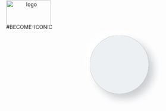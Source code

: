 #BECOME-ICONIC

<img style="justify-content: center; text-align: center; position: absolute;
            top: 1px;" title="logo" src="https://github.com/vincentlesang/vincentlesang.github.io/blob/master/logosubs.png" width="120" height="68"> 
            
<div style="display: inline-block; justify-content: center; width:157.5px; height: 157.5px;   
            border-radius: 50%; 
            overflow: hidden;
            position: relative;
            left: 225px;
            background: radial-gradient(#ffb347, black);
            box-shadow: 13px 13px 20px #cbced1,
            -13px -13px 20px #ffffff"
            title="r" alt="r"> 

<div style="width:700px; height: 400px; padding: 60px 3px 5px;
            border-radius: 40px; 
            background: #ecf0f3;
            box-shadow: 13px 13px 20px #cbced1,
            -13px -13px 20px #ffffff"
            title="showcard">         
<div style="display: inline-block; top: 180px; width:157.5px; height: 90px;  
            border-radius: 60px; 
            overflow: hidden;
            position: relative;
            left: 3px;
            background: #FF0000;
            box-shadow: 13px 13px 20px #cbced1,
            -13px -13px 20px #ffffff"
            title="mark" alt="mark" > 
            
<div style="display: inline-block; top: -30px; width:157.5px; height: 157.5px;   
            border-radius: 50%; 
            overflow: hidden;
            position: relative;
            left: 225px;
            background: radial-gradient(#ffb347, orange);
            box-shadow: 13px 13px 20px #cbced1,
            -13px -13px 20px #ffffff"
            title="hold" alt="hold"> 
            
 <div style="display: inline-block; top: 30px; width:157.5px; height: 90px;  
            border-radius: 30px; 
            position: relative;
            left: 230px;
            background: #00FFFF;
            box-shadow: 13px 13px 20px #cbced1,
            -13px -13px 20px #ffffff"
            title="score" alt="score"> 

</div>



